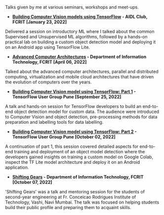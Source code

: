 Talks given by me at various seminars, workshops and meet-ups.

- **[Building Computer Vision models using TensorFlow](https://github.com/NSTiwari/CommunityTalks/blob/main/Building%20Computer%20Visions%20models%20using%20TensorFlow.pdf) - AIDL Club, FCRIT [January 23, 2022]**

Delivered a session on introductory ML where I talked about the common Supervised and Unsupervised ML algorithms, followed by a hands-on practical lab on building a custom object detection model and deploying it on an Android app using TensorFlow Lite.

- **[Advanced Computer Architectures](https://github.com/NSTiwari/CommunityTalks/blob/main/Advanced%20Computer%20Architectures.pdf) - Department of Information Technology, FCRIT [April 06, 2022]**

Talked about the advanced computer architectures, parallel and distributed computing, virtualization and mobile cloud architectures that have driven the evolution of computers over the years.

- **[Building Computer Vision model using TensorFlow: Part 1](https://www.meetup.com/en-AU/tensorflow-user-group-pune/events/288577307/) - TensorFlow User Group Pune [September 25, 2022]**

A talk and hands-on session for TensorFlow developers to build an end-to-end object detection model for custom data. The audience were introduced to Computer Vision and object detection, pre-processing methods for data preparation and labelling tools for data labelling.

- **[Building Computer Vision model using TensorFlow: Part 2](https://www.meetup.com/tensorflow-user-group-pune/events/288577357/) - TensorFlow User Group Pune [October 02, 2022]**

A continuation of part 1, this session covered detailed aspects for end-to-end training and deployment of an object model detection where the developers gained insights on training a custom model on Google Colab, inspect the TF Lite model architecture and deploy it on an Android application.

- **[Shifting Gears](https://github.com/NSTiwari/CommunityTalks/blob/main/Shifting%20Gears.pdf) - Department of Information Technology, FCRIT [October 07, 2022]**

'Shifting Gears' was a talk and mentoring session for the students of second-year engineering at Fr. Conceicao Rodrigues Institute of Technology, Vashi, Navi Mumbai. The talk was focused on helping students build their public profile and preparing them to acquaint skills.
